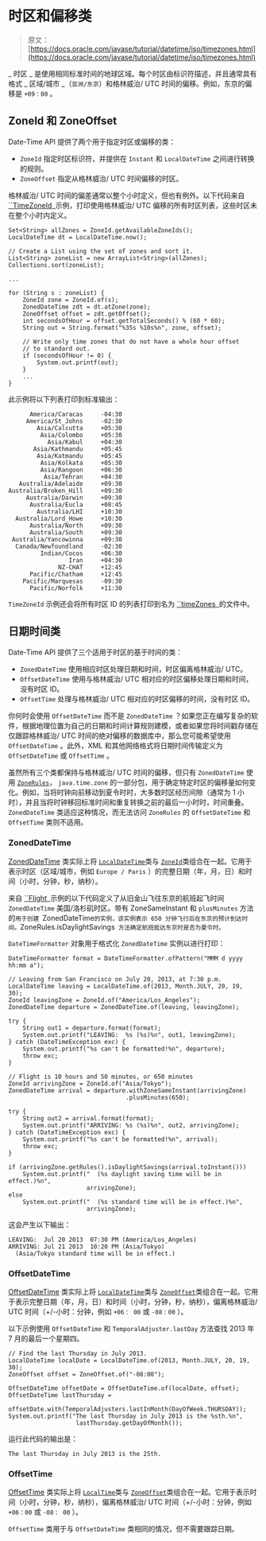 # 时区和偏移类

> 原文： [https://docs.oracle.com/javase/tutorial/datetime/iso/timezones.html](https://docs.oracle.com/javase/tutorial/datetime/iso/timezones.html)

_ 时区 _ 是使用相同标准时间的地球区域。每个时区由标识符描述，并且通常具有格式 _ 区域/城市 _（`亚洲/东京`）和格林威治/ UTC 时间的偏移。例如，东京的偏移是 `+09：00` 。

## ZoneId 和 ZoneOffset

Date-Time API 提供了两个用于指定时区或偏移的类：

*   `ZoneId` 指定时区标识符，并提供在 `Instant` 和 `LocalDateTime` 之间进行转换的规则。
*   `ZoneOffset` 指定从格林威治/ UTC 时间偏移的时区。

格林威治/ UTC 时间的偏差通常以整个小时定义，但也有例外。以下代码来自 [``TimeZoneId` `](examples/TimeZoneId.java)示例，打印使用格林威治/ UTC 偏移的所有时区列表，这些时区未在整个小时内定义。

```
Set<String> allZones = ZoneId.getAvailableZoneIds();
LocalDateTime dt = LocalDateTime.now();

// Create a List using the set of zones and sort it.
List<String> zoneList = new ArrayList<String>(allZones);
Collections.sort(zoneList);

...

for (String s : zoneList) {
    ZoneId zone = ZoneId.of(s);
    ZonedDateTime zdt = dt.atZone(zone);
    ZoneOffset offset = zdt.getOffset();
    int secondsOfHour = offset.getTotalSeconds() % (60 * 60);
    String out = String.format("%35s %10s%n", zone, offset);

    // Write only time zones that do not have a whole hour offset
    // to standard out.
    if (secondsOfHour != 0) {
        System.out.printf(out);
    }
    ...
}

```

此示例将以下列表打印到标准输出：

```
      America/Caracas     -04:30
     America/St_Johns     -02:30
        Asia/Calcutta     +05:30
         Asia/Colombo     +05:30
           Asia/Kabul     +04:30
       Asia/Kathmandu     +05:45
        Asia/Katmandu     +05:45
         Asia/Kolkata     +05:30
         Asia/Rangoon     +06:30
          Asia/Tehran     +04:30
   Australia/Adelaide     +09:30
Australia/Broken_Hill     +09:30
     Australia/Darwin     +09:30
      Australia/Eucla     +08:45
        Australia/LHI     +10:30
  Australia/Lord_Howe     +10:30
      Australia/North     +09:30
      Australia/South     +09:30
 Australia/Yancowinna     +09:30
  Canada/Newfoundland     -02:30
         Indian/Cocos     +06:30
                 Iran     +04:30
              NZ-CHAT     +12:45
      Pacific/Chatham     +12:45
    Pacific/Marquesas     -09:30
      Pacific/Norfolk     +11:30

```

`TimeZoneId` 示例还会将所有时区 ID 的列表打印到名为 [``timeZones` `](examples/timeZones)的文件中。

## 日期时间类

Date-Time API 提供了三个适用于时区的基于时间的类：

*   `ZonedDateTime` 使用相应时区处理日期和时间，时区偏离格林威治/ UTC。
*   `OffsetDateTime` 使用与格林威治/ UTC 相对应的时区偏移处理日期和时间，没有时区 ID。
*   `OffsetTime` 处理与格林威治/ UTC 相对应的时区偏移的时间，没有时区 ID。

你何时会使用 `OffsetDateTime` 而不是 `ZonedDateTime` ？如果您正在编写复杂的软件，根据地理位置为自己的日期和时间计算规则建模，或者如果您将时间戳存储在仅跟踪格林威治/ UTC 时间的绝对偏移的数据库中，那么您可能希望使用 `OffsetDateTime` 。此外，XML 和其他网络格式将日期时间传输定义为 `OffsetDateTime` 或 `OffsetTime` 。

虽然所有三个类都保持与格林威治/ UTC 时间的偏移，但只有 `ZonedDateTime` 使用 [`ZoneRules`](https://docs.oracle.com/javase/8/docs/api/java/time/zone/ZoneRules.html)， `java.time.zone` 的一部分包，用于确定特定时区的偏移量如何变化。例如，当将时钟向前移动到夏令时时，大多数时区经历间隙（通常为 1 小时），并且当将时钟移回标准时间和重复转换之前的最后一小时时，时间重叠。 `ZonedDateTime` 类适应这种情况，而无法访问 `ZoneRules` 的 `OffsetDateTime` 和 `OffsetTime` 类则不适用。

### ZonedDateTime

[ZonedDateTime](https://docs.oracle.com/javase/8/docs/api/java/time/ZonedDateTime.html) 类实际上将 [`LocalDateTime`](https://docs.oracle.com/javase/8/docs/api/java/time/LocalDateTime.html)类与 [`ZoneId`](https://docs.oracle.com/javase/8/docs/api/java/time/ZoneId.html)类组合在一起。它用于表示时区（区域/城市，例如 `Europe / Paris` ）的完整日期（年，月，日）和时间（小时，分钟，秒，纳秒）。

来自 [``Flight` `](examples/Flight.java)示例的以下代码定义了从旧金山飞往东京的航班起飞时间 `ZonedDateTime` 美国/洛杉矶时区。带有 ZoneSameInstant 和 `plusMinutes` 方法的`用于创建 `ZonedDateTime` 的实例，该实例表示 650 分钟飞行后在东京的预计到达时间。 `ZoneRules.isDaylightSavings` 方法确定航班抵达东京时是否为夏令时。`

`DateTimeFormatter` 对象用于格式化 `ZonedDateTime` 实例以进行打印：

```
DateTimeFormatter format = DateTimeFormatter.ofPattern("MMM d yyyy  hh:mm a");

// Leaving from San Francisco on July 20, 2013, at 7:30 p.m.
LocalDateTime leaving = LocalDateTime.of(2013, Month.JULY, 20, 19, 30);
ZoneId leavingZone = ZoneId.of("America/Los_Angeles"); 
ZonedDateTime departure = ZonedDateTime.of(leaving, leavingZone);

try {
    String out1 = departure.format(format);
    System.out.printf("LEAVING:  %s (%s)%n", out1, leavingZone);
} catch (DateTimeException exc) {
    System.out.printf("%s can't be formatted!%n", departure);
    throw exc;
}

// Flight is 10 hours and 50 minutes, or 650 minutes
ZoneId arrivingZone = ZoneId.of("Asia/Tokyo"); 
ZonedDateTime arrival = departure.withZoneSameInstant(arrivingZone)
                                 .plusMinutes(650);

try {
    String out2 = arrival.format(format);
    System.out.printf("ARRIVING: %s (%s)%n", out2, arrivingZone);
} catch (DateTimeException exc) {
    System.out.printf("%s can't be formatted!%n", arrival);
    throw exc;
}

if (arrivingZone.getRules().isDaylightSavings(arrival.toInstant())) 
    System.out.printf("  (%s daylight saving time will be in effect.)%n",
                      arrivingZone);
else
    System.out.printf("  (%s standard time will be in effect.)%n",
                      arrivingZone);

```

这会产生以下输出：

```
LEAVING:  Jul 20 2013  07:30 PM (America/Los_Angeles)
ARRIVING: Jul 21 2013  10:20 PM (Asia/Tokyo)
  (Asia/Tokyo standard time will be in effect.)

```

### OffsetDateTime

[OffsetDateTime](https://docs.oracle.com/javase/8/docs/api/java/time/OffsetDateTime.html) 类实际上将 [`LocalDateTime`](https://docs.oracle.com/javase/8/docs/api/java/time/LocalDateTime.html)类与 [`ZoneOffset`](https://docs.oracle.com/javase/8/docs/api/java/time/ZoneOffset.html)类组合在一起。它用于表示完整日期（年，月，日）和时间（小时，分钟，秒，纳秒），偏离格林威治/ UTC 时间（+/-小时：分钟，例如 `+06： 00` 或 `-08：00` ）。

以下示例使用 `OffsetDateTime` 和 `TemporalAdjuster.lastDay` 方法查找 2013 年 7 月的最后一个星期四。

```
// Find the last Thursday in July 2013.
LocalDateTime localDate = LocalDateTime.of(2013, Month.JULY, 20, 19, 30);
ZoneOffset offset = ZoneOffset.of("-08:00");

OffsetDateTime offsetDate = OffsetDateTime.of(localDate, offset);
OffsetDateTime lastThursday =
        offsetDate.with(TemporalAdjusters.lastInMonth(DayOfWeek.THURSDAY));
System.out.printf("The last Thursday in July 2013 is the %sth.%n",
                   lastThursday.getDayOfMonth());

```

运行此代码的输出是：

```
The last Thursday in July 2013 is the 25th.

```

### OffsetTime

[OffsetTime](https://docs.oracle.com/javase/8/docs/api/java/time/OffsetTime.html) 类实际上将 [`LocalTime`](https://docs.oracle.com/javase/8/docs/api/java/time/LocalTime.html)类与 [`ZoneOffset`](https://docs.oracle.com/javase/8/docs/api/java/time/ZoneOffset.html)类组合在一起。它用于表示时间（小时，分钟，秒，纳秒），偏离格林威治/ UTC 时间（+/-小时：分钟，例如 `+06：00` 或 `-08： 00` ）。

`OffsetTime` 类用于与 `OffsetDateTime` 类相同的情况，但不需要跟踪日期。
